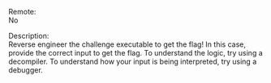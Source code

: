 Remote:<br>
No

Description:<br>
Reverse engineer the challenge executable to get the flag!
In this case, provide the correct input to get the flag.
To understand the logic, try using a decompiler.
To understand how your input is being interpreted, try using a debugger.

